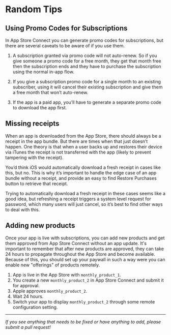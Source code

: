 # Random Tips

## Using Promo Codes for Subscriptions

In App Store Connect you can generate promo codes for subscriptions, but there are several caveats to be aware of if you use them.

1. A subscription granted via promo code will not auto-renew. So if you give someone a promo code for a free month, they get that month free then the subscription ends and they have to purchase the subscription using the normal in-app flow.

2. If you give a subscription promo code for a single month to an existing subscriber, using it will cancel their existing subscription and give them a free month that won’t auto-renew.

3. If the app is a paid app, you’ll have to generate a separate promo code to download the app first.


## Missing receipts

When an app is downloaded from the App Store, there should always be a receipt in the app bundle. But there are times when that just doesn’t happen. One theory is that when a user backs up and restores their device via iTunes the receipt is not transferred with the app (likely to prevent tampering with the receipt).

You’d think iOS would automatically download a fresh receipt in cases like this, but no. This is why it’s important to handle the edge case of an app bundle without a receipt, and provide an easy to find Restore Purchases button to retrieve that receipt.

Trying to automatically download a fresh receipt in these cases seems like a good idea, but refreshing a receipt triggers a system level request for password, which many users will just cancel, so it’s best to find other ways to deal with this.


## Adding new products

Once your app is live with subscriptions, you can add new products and get them approved from App Store Connect without an app update. It's important to remember that after new products are approved, they can take 24 hours to propagate throughout the App Store and become available. Because of this, you should set up your paywall in such a way were you can enable new "offerings" of products remotely. 

1. App is live in the App Store with `monthly_product_1`.
2. You create a new `monthly_product_2` in App Store Connect and submit it for approval.
3. Apple approves `monthly_product_2`.
4. Wait 24 hours.
5. Switch your app to display `monthly_product_2` through some remote configuration setting.

___________________________________________________________________
_If you see anything that needs to be fixed or have anything to add, please submit a pull request!_
